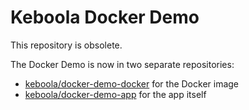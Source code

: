 # Keboola Docker Demo

This repository is obsolete. 

The Docker Demo is now in two separate repositories:

 - [keboola/docker-demo-docker](https://github.com/keboola/docker-demo-docker) for the Docker image
 - [keboola/docker-demo-app](https://github.com/keboola/docker-demo-app) for the app itself